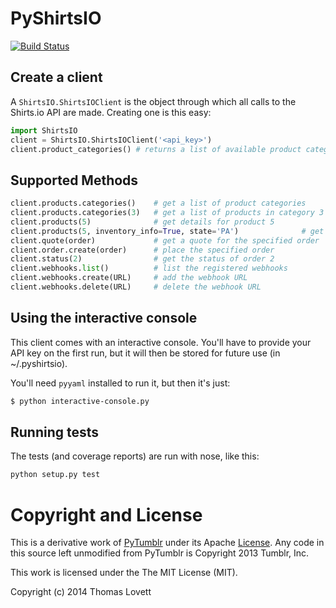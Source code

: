 # PyShirtsIO

[![Build Status](https://travis-ci.org/tklovett/PyShirtsIO.png?branch=master)](https://travis-ci.org/tklovett/PyShirtsIO)

## Create a client

A `ShirtsIO.ShirtsIOClient` is the object through which all calls to the Shirts.io API are made.
Creating one is this easy:

``` python
import ShirtsIO
client = ShirtsIO.ShirtsIOClient('<api_key>')
client.product_categories() # returns a list of available product categories
```

## Supported Methods

``` python
client.products.categories()    # get a list of product categories
client.products.categories(3)   # get a list of products in category 3
client.products(5)              # get details for product 5
client.products(5, inventory_info=True, state='PA')              # get details for product 5 including inventory in PA
client.quote(order)             # get a quote for the specified order
client.order.create(order)      # place the specified order
client.status(2)                # get the status of order 2
client.webhooks.list()          # list the registered webhooks
client.webhooks.create(URL)     # add the webhook URL
client.webhooks.delete(URL)     # delete the webhook URL
```

## Using the interactive console

This client comes with an interactive console. You'll have to provide your
API key on the first run, but it will then be stored for future use (in ~/.pyshirtsio).

You'll need `pyyaml` installed to run it, but then it's just:

``` bash
$ python interactive-console.py
```

## Running tests

The tests (and coverage reports) are run with nose, like this:

``` bash
python setup.py test
```

# Copyright and License

This is a derivative work of [PyTumblr](https://github.com/tumblr/pytumblr/)
under its Apache [License](https://github.com/tumblr/pytumblr/blob/master/LICENSE).
Any code in this source left unmodified from PyTumblr is Copyright 2013 Tumblr, Inc.

This work is licensed under the The MIT License (MIT).

Copyright (c) 2014 Thomas Lovett


